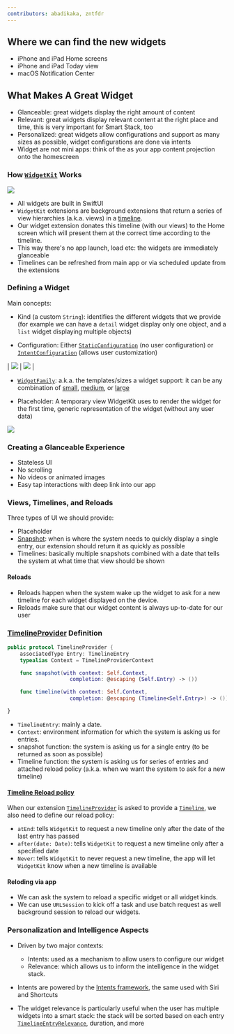```yaml
---
contributors: abadikaka, zntfdr
---
```


## Where we can find the new widgets

- iPhone and iPad Home screens
- iPhone and iPad  Today view
- macOS Notification Center

## What Makes A Great Widget

* Glanceable: great widgets display the right amount of content
* Relevant: great widgets display relevant content at the right place and time, this is very important for Smart Stack, too
* Personalized: great widgets allow configurations and support as many sizes as possible, widget configurations are done via intents
* Widget are not mini apps: think of the as your app content projection onto the homescreen

### How [`WidgetKit`][wkDoc] Works
![][widget_works]

* All widgets are built in SwiftUI
* `WidgetKit` extensions are background extensions that return a series of view hierarchies (a.k.a. views) in a [timeline][tl].
* Our widget extension donates this timeline (with our views) to the Home screen which will present them at the correct time according to the timeline.
* This way there's no app launch, load etc: the widgets are immediately glanceable
* Timelines can be refreshed from main app or via scheduled update from the extensions

### Defining a Widget

Main concepts:

* Kind (a custom `String`): identifies the different widgets that we provide (for example we can have a `detail` widget display only one object, and a `list` widget displaying multiple objects)

* Configuration: Either [`StaticConfiguration`][sconf] (no user configuration) or [`IntentConfiguration`][iconf] (allows user customization)

| ![][static_configuration] | ![][intent_configuration] |

* [`WidgetFamily`][wf]: a.k.a. the templates/sizes a widget support: it can be any combination of [small][syssmall], [medium][sysmed], or [large][syslarge]

* Placeholder: A temporary view WidgetKit uses to render the widget for the first time, generic representation of the widget (without any user data)

![][placeholderImage]

### Creating a Glanceable Experience

* Stateless UI
* No scrolling
* No videos or animated images
* Easy tap interactions with deep link into our app

### Views, Timelines, and Reloads

Three types of UI we should provide:

* Placeholder
* [Snapshot][snap]: when is where the system needs to quickly display a single entry, our extension should return it as quickly as possible
* Timelines: basically multiple snapshots combined with a date that tells the system at what time that view should be shown

#### Reloads

- Reloads happen when the system wake up the widget to ask for a new timeline for each widget displayed on the device.
- Reloads make sure that our widget content is always up-to-date for our user

### [TimelineProvider][tp] Definition

```swift
public protocol TimelineProvider {
    associatedType Entry: TimelineEntry
    typealias Context = TimelineProviderContext

    func snapshot(with context: Self.Context, 
                    completion: @escaping (Self.Entry) -> ())

    func timeline(with context: Self.Context, 
                    completion: @escaping (Timeline<Self.Entry>) -> ())

}
```

* `TimelineEntry`: mainly a date.
* `Context`: environment information for which the system is asking us for entries.
* snapshot function: the system is asking us for a single entry (to be returned as soon as possible)
* Timeline function: the system is asking us for series of entries and attached reload policy (a.k.a. when we want the system to ask for a new timeline)

#### [Timeline Reload policy][reload]

When our extension [`TimelineProvider`][tp] is asked to provide a [`Timeline`][tl], we also need to define our reload policy:

* `atEnd`: tells `WidgetKit` to request a new timeline only after the date of the last entry has passed
* `after(date: Date)`: tells `WidgetKit` to request a new timeline only after a specified date
* `Never`: tells `WidgetKit` to never request a new timeline, the app will let `WidgetKit` know when a new timeline is available

#### Reloding via app

* We can ask the system to reload a specific widget or all widget kinds.
* We can use `URLSession` to kick off a task and use batch request as well background session to reload our widgets. 

### Personalization and Intelligence Aspects

* Driven by two major contexts: 
  - Intents: used as a mechanism to allow users to configure our widget
  - Relevance: which allows us to inform the intelligence in the widget stack.

* Intents are powered by the [Intents framework][intentsDoc], the same used with Siri and Shortcuts
* The widget relevance is particularly useful when the user has multiple widgets into a smart stack: the stack will be sorted based on each entry [`TimelineEntryRelevance`][rel], duration, and more

[wkDoc]: https://developer.apple.com/documentation/widgetkit
[wf]: https://developer.apple.com/documentation/widgetkit/widgetfamily
[snap]: https://developer.apple.com/documentation/widgetkit/intenttimelineprovider/snapshot(for:with:completion:)
[tp]: https://developer.apple.com/documentation/widgetkit/timelineprovider
[reload]: https://developer.apple.com/documentation/widgetkit/timelinereloadpolicy
[tl]: https://developer.apple.com/documentation/widgetkit/timeline
[rel]: https://developer.apple.com/documentation/widgetkit/timelineentryrelevance
[sconf]: https://developer.apple.com/documentation/widgetkit/staticconfiguration
[iconf]: https://developer.apple.com/documentation/widgetkit/intentconfiguration
[syssmall]: https://developer.apple.com/documentation/widgetkit/widgetfamily/systemsmall
[sysmed]: https://developer.apple.com/documentation/widgetkit/widgetfamily/systemmedium
[syslarge]: https://developer.apple.com/documentation/widgetkit/widgetfamily/systemlarge
[intentsDoc]: https://developer.apple.com/documentation/sirikit

[widget_works]: ../../../images/notes/wwdc20/10028/widget_works.png
[static_configuration]: ../../../images/notes/wwdc20/10028/static_configuration.png
[intent_configuration]: ../../../images/notes/wwdc20/10028/intent_configuration.png
[widget_code_example]: ../../../images/notes/wwdc20/10028/widget_code_example.png
[placeholderImage]: ../../../images/notes/wwdc20/10028/placeholder.png
